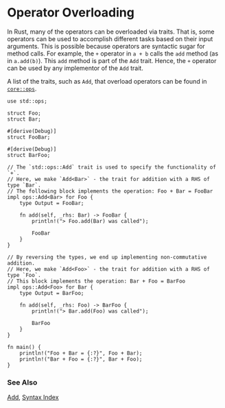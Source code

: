 # Operator Overloading

In Rust, many of the operators can be overloaded via traits. That is, some operators can
be used to accomplish different tasks based on their input arguments. This is possible
because operators are syntactic sugar for method calls. For example, the `+` operator in
`a + b` calls the `add` method (as in `a.add(b)`). This `add` method is part of the `Add`
trait. Hence, the `+` operator can be used by any implementor of the `Add` trait.

A list of the traits, such as `Add`, that overload operators can be found in [`core::ops`][ops].

```rust,editable
use std::ops;

struct Foo;
struct Bar;

#[derive(Debug)]
struct FooBar;

#[derive(Debug)]
struct BarFoo;

// The `std::ops::Add` trait is used to specify the functionality of `+`.
// Here, we make `Add<Bar>` - the trait for addition with a RHS of type `Bar`.
// The following block implements the operation: Foo + Bar = FooBar
impl ops::Add<Bar> for Foo {
    type Output = FooBar;

    fn add(self, _rhs: Bar) -> FooBar {
        println!("> Foo.add(Bar) was called");

        FooBar
    }
}

// By reversing the types, we end up implementing non-commutative addition.
// Here, we make `Add<Foo>` - the trait for addition with a RHS of type `Foo`.
// This block implements the operation: Bar + Foo = BarFoo
impl ops::Add<Foo> for Bar {
    type Output = BarFoo;

    fn add(self, _rhs: Foo) -> BarFoo {
        println!("> Bar.add(Foo) was called");

        BarFoo
    }
}

fn main() {
    println!("Foo + Bar = {:?}", Foo + Bar);
    println!("Bar + Foo = {:?}", Bar + Foo);
}
```

### See Also

[Add][add], [Syntax Index][syntax]

[add]: https://doc.rust-lang.org/core/ops/trait.Add.html
[ops]: https://doc.rust-lang.org/core/ops/
[syntax]:https://doc.rust-lang.org/book/second-edition/appendix-02-operators.html
